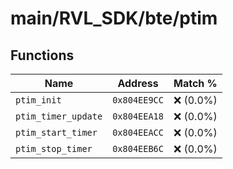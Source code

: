 # main/RVL_SDK/bte/ptim

## Functions

| Name | Address | Match % |
|------|---------|---------|
| `ptim_init` | `0x804EE9CC` | :x: (0.0%) |
| `ptim_timer_update` | `0x804EEA18` | :x: (0.0%) |
| `ptim_start_timer` | `0x804EEACC` | :x: (0.0%) |
| `ptim_stop_timer` | `0x804EEB6C` | :x: (0.0%) |